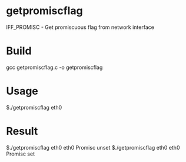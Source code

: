 # getpromiscflag
 IFF_PROMISC - Get promiscuous flag from network interface 
# Build
 gcc getpromiscflag.c -o getpromiscflag
# Usage
  $./getpromiscflag eth0
# Result
  $./getpromiscflag eth0
eth0 Promisc unset
  $./getpromiscflag eth0
eth0 Promisc set